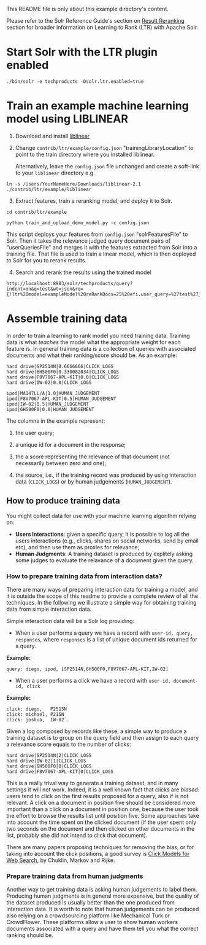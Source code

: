 This README file is only about this example directory's content.

Please refer to the Solr Reference Guide's section on [Result Reranking](https://cwiki.apache.org/confluence/display/solr/Result+Reranking) section for broader information on Learning to Rank (LTR) with Apache Solr.

# Start Solr with the LTR plugin enabled

   `./bin/solr -e techproducts -Dsolr.ltr.enabled=true`

# Train an example machine learning model using LIBLINEAR

1. Download and install [liblinear](https://www.csie.ntu.edu.tw/~cjlin/liblinear/)

2. Change `contrib/ltr/example/config.json` "trainingLibraryLocation" to point to the train directory where you installed liblinear.

   Alternatively, leave the `config.json` file unchanged and create a soft-link to your `liblinear` directory e.g.

  `ln -s /Users/YourNameHere/Downloads/liblinear-2.1 ./contrib/ltr/example/liblinear`

3. Extract features, train a reranking model, and deploy it to Solr.

  `cd contrib/ltr/example`

  `python train_and_upload_demo_model.py -c config.json`

   This script deploys your features from `config.json` "solrFeaturesFile" to Solr.  Then it takes the relevance judged query
   document pairs of "userQueriesFile" and merges it with the features extracted from Solr into a training
   file.  That file is used to train a linear model, which is then deployed to Solr for you to rerank results.

4. Search and rerank the results using the trained model

```
http://localhost:8983/solr/techproducts/query?indent=on&q=test&wt=json&rq={!ltr%20model=exampleModel%20reRankDocs=25%20efi.user_query=%27test%27}&fl=price,score,name
```

# Assemble training data
In order to train a learning to rank model you need training data. Training data is
what *teaches* the model what the appropriate weight for each feature is. In general
training data is a collection of queries with associated documents and what their ranking/score
should be. As an example:
```
hard drive|SP2514N|0.6666666|CLICK_LOGS
hard drive|6H500F0|0.330082034|CLICK_LOGS
hard drive|F8V7067-APL-KIT|0.0|CLICK_LOGS
hard drive|IW-02|0.0|CLICK_LOGS

ipod|MA147LL/A|1.0|HUMAN_JUDGEMENT
ipod|F8V7067-APL-KIT|0.5|HUMAN_JUDGEMENT
ipod|IW-02|0.5|HUMAN_JUDGEMENT
ipod|6H500F0|0.0|HUMAN_JUDGEMENT
```
The columns in the example represent:

  1. the user query;

  2. a unique id for a document in the response;

  3. the a score representing the relevance of that document (not necessarily between zero and one);

  4. the source, i.e., if the training record was produced by using interaction data (`CLICK_LOGS`) or by human judgements (`HUMAN_JUDGEMENT`).

## How to produce training data

You might collect data for use with your machine learning algorithm relying on:

  * **Users Interactions**: given a specific query, it is possible to log all the users interactions (e.g., clicks, shares on social networks, send by email etc), and then use them as proxies for relevance;
  * **Human Judgments**: A training dataset is produced by explitely asking some judges to evaluate the relavance of a document given the query.

### How to prepare training data from interaction data?

There are many ways of preparing interaction data for training a model, and it is outside
the scope of this readme to provide a complete review of all the techniques.
In the following we illustrate a simple way for obtaining training
data from simple interaction data.

Simple interaction data will be a Solr log providing:

  * When a user performs a query we have a record with `user-id, query, responses`,
  where `responses` is a list of unique document ids returned for a query.

**Example:**

```
query: diego, ipod, [SP2514N,6H500F0,F8V7067-APL-KIT,IW-02]
```

  * When a user performs a click we have a record with `user-id, document-id, click`

**Example:**
```
click: diego,   P2515N
click: michael, P215N
click: joshua,  IW-02`.
```

Given a log composed by records like these, a simple way to produce a training dataset is to group on the query field
and then assign to each query a relevance score equals to the number of clicks:

```
hard drive|SP2514N|2|CLICK_LOGS
hard drive|IW-02|1|CLICK_LOGS
hard drive|6H500F0|0|CLICK_LOGS
hard drive|F8V7067-APL-KIT|0|CLICK_LOGS
```

This is a really trival way to generate a training dataset, and in many settings it will not work.
Indeed, it is a well known fact that clicks are *biased*: users tend to click  on the first
results proposed for a query, also if is not relevant. A click on a document in position
five should be considered more important than a click on a document in position one, because
the user took the effort to browse the results list until position five.
Some approaches take into account the time spent on the clicked document (if the user
spent only two seconds on the document and then clicked on other documents in the list,
probably she did not intend to click that document).

There are many papers proposing techniques for removing the bias, or for taking into account the click positions,
a good survey is  [Click Models for Web Search](http://clickmodels.weebly.com/uploads/5/2/2/5/52257029/mc2015-clickmodels.pdf),
by Chuklin, Markov and Rijke.

### Prepare training data from human judgments

Another way to get training data is asking human judgements to label them.
Producing human judgments is in general more expensive, but the quality of the
dataset produced is usually better than the one produced from interaction data.
It is worth to note that human judgements can be produced also relying on a
crowdsourcing platform like Mechanical Turk or CrowdFlower.
These platforms allow a user to show human workers documents associated with a
query and have them tell you what the correct ranking should be.
